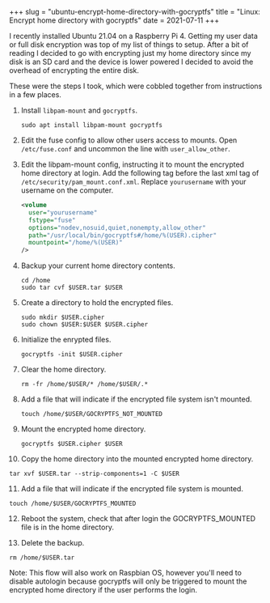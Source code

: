 +++
slug = "ubuntu-encrypt-home-directory-with-gocryptfs"
title = "Linux: Encrypt home directory with gocryptfs"
date = 2021-07-11
+++

I recently installed Ubuntu 21.04 on a Raspberry Pi 4. Getting my user data or
full disk encryption was top of my list of things to setup. After a bit of
reading I decided to go with encrypting just my home directory since my disk is
an SD card and the device is lower powered I decided to avoid the overhead of
encrypting the entire disk.

These were the steps I took, which were cobbled together from instructions in a
few places.


1. Install `libpam-mount` and `gocryptfs`.

   ```
   sudo apt install libpam-mount gocryptfs
   ```

2. Edit the fuse config to allow other users access to mounts. Open
`/etc/fuse.conf` and uncommon the line with `user_allow_other`.

3. Edit the libpam-mount config, instructing it to mount the encrypted home
directory at login. Add the following tag before the last xml tag of
`/etc/security/pam_mount.conf.xml`. Replace `yourusername` with your username on
the computer.

   ```xml
   <volume
     user="yourusername"
     fstype="fuse"
     options="nodev,nosuid,quiet,nonempty,allow_other"
     path="/usr/local/bin/gocryptfs#/home/%(USER).cipher"
     mountpoint="/home/%(USER)"
   />
   ```

4. Backup your current home directory contents.

   ```
   cd /home
   sudo tar cvf $USER.tar $USER
   ```

5. Create a directory to hold the encrypted files.

   ```
   sudo mkdir $USER.cipher
   sudo chown $USER:$USER $USER.cipher
   ```

6. Initialize the enrypted files.

   ```
   gocryptfs -init $USER.cipher
   ```

7. Clear the home directory.

   ```
   rm -fr /home/$USER/* /home/$USER/.*
   ```

8. Add a file that will indicate if the encrypted file system isn't mounted.

   ```
   touch /home/$USER/GOCRYPTFS_NOT_MOUNTED
   ```

9. Mount the encrypted home directory.

   ```
   gocryptfs $USER.cipher $USER
   ```

10. Copy the home directory into the mounted encrypted home directory.

   ```
   tar xvf $USER.tar --strip-components=1 -C $USER
   ```

11. Add a file that will indicate if the encrypted file system is mounted.

   ```
   touch /home/$USER/GOCRYPTFS_MOUNTED
   ```

12. Reboot the system, check that after login the GOCRYPTFS_MOUNTED file is in the home directory.

13. Delete the backup.

   ```
   rm /home/$USER.tar
   ```

Note: This flow will also work on Raspbian OS, however you'll need to disable
autologin because gocryptfs will only be triggered to mount the encrypted home
directory if the user performs the login.
